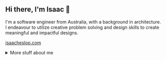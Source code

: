 ## Hi there, I'm Isaac 👋

I'm a software engineer from Australia, with a background in architecture.\
I endeavour to utilize creative problem solving and design skills to create meaningful and impactful designs.

[isaacheslop.com](https://www.isaacheslop.com/)

<details>
<summary>
  More stuff about me
</summary>

## Quick overview

<img align="right"  height="250px" width="250px" src="https://goodfuncorp.com/wp-content/uploads/2023/10/feuertop.gif" />

#### GitHub Stats

<a href="https://github.com/anuraghazra/github-readme-stats">
  <img align="center" src="https://github-readme-stats.anuraghazra1.vercel.app/api?username=iHeslop&show_icons=true&line_height=27&include_all_commits=true&theme=tokyonight" alt="My github stats" />
</a>

### About Me:

Born in 1998 in Sydney, Australia. I am passionate about software design and architecture. I endeavour to utilize creative problem solving and design skills to create meaningful and impactful designs. I am constantly learning and striving to better my knowledge and understanding. When I'm not at my computer, I enjoy spending time with friends and family, watching and/or playing sport and listening to music.

## My Skills:

### Web Development:

<p align="left">  
    <a href="https://developer.mozilla.org/en-US/docs/Web/JavaScript" target="_blank"> 
        <code><img src="https://raw.githubusercontent.com/devicons/devicon/master/icons/javascript/javascript-plain.svg" alt="javascript" width="40" height="40"/></code>  
    </a>
    <a href="https://www.w3schools.com/java/" target="_blank"> 
        <code><img src="https://raw.githubusercontent.com/devicons/devicon/master/icons/java/java-original.svg" alt="java" width="40" height="40"/></code> 
    </a>
    <a href="https://www.w3.org/html/" target="_blank"> 
        <code><img src="https://raw.githubusercontent.com/devicons/devicon/master/icons/html5/html5-original.svg" alt="html5" width="40" height="40"/></code> 
    </a>  
    <a href="https://www.w3schools.com/css/" target="_blank"> 
        <code><img src="https://raw.githubusercontent.com/devicons/devicon/master/icons/css3/css3-original.svg" alt="css3" width="40" height="40"/></code>  
    </a> 
    <a href="https://sass-lang.com/" target="_blank"> 
        <code><img src="https://user-images.githubusercontent.com/25181517/192158956-48192682-23d5-4bfc-9dfb-6511ade346bc.png" alt="sass" width="40" height="40"/></code>  
    </a> 
    <a href="https://getbootstrap.com" target="_blank"> 
        <code><img src="https://user-images.githubusercontent.com/25181517/183898054-b3d693d4-dafb-4808-a509-bab54cf5de34.png" alt="bootstrap" width="40" height="40"/></code>  
    </a>
    <a href="https://tailwindcss.com/" target="_blank"> 
        <code><img src="https://user-images.githubusercontent.com/25181517/202896760-337261ed-ee92-4979-84c4-d4b829c7355d.png" alt="tailwind" width="40" height="40"/></code>  
    </a>
    <a href="https://wordpress.com/" target="_blank"> 
        <code><img src="https://user-images.githubusercontent.com/25181517/192158957-b1256181-356c-46a3-beb9-487af08a6266.png" alt="wordpress" width="40" height="40"/></code>  
    </a>
    <a href="https://reactjs.org//" target="_blank"> 
        <code><img src="https://raw.githubusercontent.com/devicons/devicon/master/icons/react/react-original.svg" alt="react" width="40" height="40"/></code>  
    </a>
     <a href="https://nodejs.org/en/" target="_blank"> 
        <code><img src="https://raw.githubusercontent.com/devicons/devicon/master/icons/nodejs/nodejs-original.svg" alt="nodejs" width="40" height="40"/></code>  
    </a>
     <a href="https://mui.com/material-ui/material-icons/" target="_blank"> 
        <code><img src="https://user-images.githubusercontent.com/25181517/189716630-fe6c084c-6c66-43af-aa49-64c8aea4a5c2.png" alt="mui" width="40" height="40"/></code>  
    </a>
</p>

### General Programming:

<p align="left">  
    <a href="https://www.w3schools.com/java/" target="_blank"> 
        <code><img src="https://raw.githubusercontent.com/devicons/devicon/master/icons/java/java-original.svg" alt="java" width="40" height="40"/></code> 
    </a>
    <a href="https://developer.mozilla.org/en-US/docs/Web/JavaScript" target="_blank"> 
        <code><img src="https://raw.githubusercontent.com/devicons/devicon/master/icons/javascript/javascript-plain.svg" alt="javascript" width="40" height="40"/></code>  
    </a>
    <a href="https://spring.io/" target="_blank"> 
        <code><img src="https://user-images.githubusercontent.com/25181517/117201470-f6d56780-adec-11eb-8f7c-e70e376cfd07.png" alt="spring" width="40" height="40"/></code> 
    </a>
    <a href="https://spring.io/projects/spring-boot" target="_blank"> 
        <code><img src="https://user-images.githubusercontent.com/25181517/183891303-41f257f8-6b3d-487c-aa56-c497b880d0fb.png" alt="spring-boot" width="40" height="40"/></code> 
    </a>
</p>

### Databases:

<p align="left">  
    <a href="https://firebase.google.com/" target="_blank"> 
        <code><img src="https://user-images.githubusercontent.com/25181517/189716855-2c69ca7a-5149-4647-936d-780610911353.png" alt="firebase" width="40" height="40"/></code>  
    </a>
    <a href="https://www.mysql.com/" target="_blank"> 
        <code><img src="https://user-images.githubusercontent.com/25181517/183896128-ec99105a-ec1a-4d85-b08b-1aa1620b2046.png" alt="mysql" width="40" height="40"/></code>  
    </a>
    <a href="https://www.mongodb.com/" target="_blank"> 
        <code><img src="https://user-images.githubusercontent.com/25181517/182884177-d48a8579-2cd0-447a-b9a6-ffc7cb02560e.png" alt="mongo" width="40" height="40"/></code>  
    </a>
</p>

### Tools:

<p align="left">  
    <a href="https://code.visualstudio.com/" target="_blank"> 
        <code><img src="https://user-images.githubusercontent.com/25181517/192108891-d86b6220-e232-423a-bf5f-90903e6887c3.png" alt="visual-studio" width="40" height="40"/></code>  
    </a>
    <a href="https://www.postman.com/" target="_blank"> 
        <code><img src="https://user-images.githubusercontent.com/25181517/192109061-e138ca71-337c-4019-8d42-4792fdaa7128.png" alt="postman" width="40" height="40"/></code>  
    </a>
    <a href="https://www.npmjs.com/" target="_blank"> 
        <code><img src="    https://user-images.githubusercontent.com/25181517/121401671-49102800-c959-11eb-9f6f-74d49a5e1774.png" alt="npm" width="40" height="40"/></code>  
    </a>
    <a href="https://nestjs.com/" target="_blank"> 
        <code><img src="https://github.com/marwin1991/profile-technology-icons/assets/136815194/519bfaf3-c242-431e-a269-876979f05574" alt="nest" width="40" height="40"/></code>  
    </a>
    <a href="https://jestjs.io/" target="_blank"> 
        <code><img src="https://user-images.githubusercontent.com/25181517/187955005-f4ca6f1a-e727-497b-b81b-93fb9726268e.png" alt="jest" width="40" height="40"/></code>  
    </a>
    <a href="https://vitejs.dev/" target="_blank"> 
        <code><img src="https://github-production-user-asset-6210df.s3.amazonaws.com/62091613/261395532-b40892ef-efb8-4b0e-a6b5-d1cfc2f3fc35.png" alt="vite" width="40" height="40"/></code>  
    </a>
    <a href="https://babeljs.io/" target="_blank"> 
        <code><img src="https://github.com/marwin1991/profile-technology-icons/assets/136815194/ecd443af-ebba-4af8-a46e-1bf64d863b5b" alt="vite" width="40" height="40"/></code>  
    </a>
    <a href="https://www.gnu.org/software/bash/" target="_blank"> 
        <code><img src="https://user-images.githubusercontent.com/25181517/192158606-7c2ef6bd-6e04-47cf-b5bc-da2797cb5bda.png" alt="bash" width="40" height="40"/></code>  
    </a>
    <a href="https://www.figma.com/" target="_blank"> 
        <code><img src="https://user-images.githubusercontent.com/25181517/189715289-df3ee512-6eca-463f-a0f4-c10d94a06b2f.png" alt="figma" width="40" height="40"/></code>  
    </a>
    <a href="https://git-scm.com/" target="_blank"> 
        <code><img src="https://raw.githubusercontent.com/devicons/devicon/master/icons/git/git-original.svg" alt="git" width="40" height="40"/></code>  
    </a> 
</p>

## Key Projects:

- **Solescape**: [Source Code](https://github.com/iHeslop/Solescape) | [Live Site](https://solescape.onrender.com/)
- **Java CLI Minesweeper**: [Source Code](https://github.com/iHeslop/java-minesweeper)
- **Google Books SE**: [Source Code](https://github.com/iHeslop/search-engine) | [Live Site](https://google-books-se.onrender.com/)
- **Windows 98 Replica**: [Source Code](https://github.com/iHeslop/Windows98) | [Live Site](https://windows98-replica.onrender.com/)
- **Morse Code Translator**: [Source Code](https://github.com/iHeslop/Morse-Code-Translator) | [Live Site](https://morse-code-translator-8x2b.onrender.com/)

## What I'm Currently Learning:

<p align="left"> 
    <a href="https://www.typescriptlang.org/" target="_blank"> 
        <code><img src="https://user-images.githubusercontent.com/25181517/183890598-19a0ac2d-e88a-4005-a8df-1ee36782fde1.png" alt="typescript" width="40" height="40"/></code> 
    </a>
    <a href="https://www.docker.com/" target="_blank"> 
        <code><img src="https://user-images.githubusercontent.com/25181517/117207330-263ba280-adf4-11eb-9b97-0ac5b40bc3be.png" alt="docker" width="40" height="40"/></code>  
    </a>
    <a href="https://nextjs.org/" target="_blank"> 
        <code><img src="https://github.com/marwin1991/profile-technology-icons/assets/136815194/5f8c622c-c217-4649-b0a9-7e0ee24bd704" alt="next" width="40" height="40"/></code>  
    </a>
</p>

Get in touch: **iheslop182@gmail.com**

</details>

